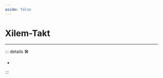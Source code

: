 ```yaml
---
aside: false
---
```

# Xilem-Takt

---

<!-- =================================================== -->
<!-- =================================================== -->
<!-- =================================================== -->
<!-- =================================================== -->
<!-- =================================================== -->
::: details 🛠

-

:::
